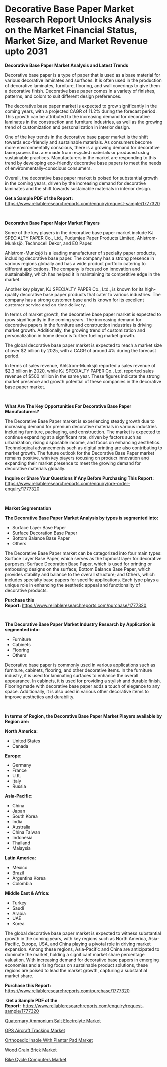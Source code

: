 <p><h1>Decorative Base Paper Market Research Report Unlocks Analysis on the Market Financial Status, Market Size, and Market Revenue upto 2031</h1></p><p><strong>Decorative Base Paper Market Analysis and Latest Trends</strong></p>
<p><p>Decorative base paper is a type of paper that is used as a base material for various decorative laminates and surfaces. It is often used in the production of decorative laminates, furniture, flooring, and wall coverings to give them a decorative finish. Decorative base paper comes in a variety of finishes, patterns, and colors to suit different design preferences.</p><p>The decorative base paper market is expected to grow significantly in the coming years, with a projected CAGR of 11.2% during the forecast period. This growth can be attributed to the increasing demand for decorative laminates in the construction and furniture industries, as well as the growing trend of customization and personalization in interior design.</p><p>One of the key trends in the decorative base paper market is the shift towards eco-friendly and sustainable materials. As consumers become more environmentally conscious, there is a growing demand for decorative base papers that are made from recycled materials or produced using sustainable practices. Manufacturers in the market are responding to this trend by developing eco-friendly decorative base papers to meet the needs of environmentally-conscious consumers.</p><p>Overall, the decorative base paper market is poised for substantial growth in the coming years, driven by the increasing demand for decorative laminates and the shift towards sustainable materials in interior design.</p></p>
<p><strong>Get a Sample PDF of the Report:&nbsp;</strong> <a href="https://www.reliableresearchreports.com/enquiry/request-sample/1777320">https://www.reliableresearchreports.com/enquiry/request-sample/1777320</a></p>
<p>&nbsp;</p>
<p><strong>Decorative Base Paper Major Market Players</strong></p>
<p><p>Some of the key players in the decorative base paper market include KJ SPECIALTY PAPER Co., Ltd., Pudumjee Paper Products Limited, Ahlstrom-Munksjö, Technocell Dekor, and EO Paper. </p><p>Ahlstrom-Munksjö is a leading manufacturer of specialty paper products, including decorative base paper. The company has a strong presence in various regions globally and has a wide product portfolio catering to different applications. The company is focused on innovation and sustainability, which has helped it in maintaining its competitive edge in the market. </p><p>Another key player, KJ SPECIALTY PAPER Co., Ltd., is known for its high-quality decorative base paper products that cater to various industries. The company has a strong customer base and is known for its excellent customer service and on-time delivery. </p><p>In terms of market growth, the decorative base paper market is expected to grow significantly in the coming years. The increasing demand for decorative papers in the furniture and construction industries is driving market growth. Additionally, the growing trend of customization and personalization in home decor is further fueling market growth. </p><p>The global decorative base paper market is expected to reach a market size of over $2 billion by 2025, with a CAGR of around 4% during the forecast period. </p><p>In terms of sales revenue, Ahlstrom-Munksjö reported a sales revenue of $2.3 billion in 2020, while KJ SPECIALTY PAPER Co., Ltd. reported sales revenue of $500 million in the same year. These figures indicate the strong market presence and growth potential of these companies in the decorative base paper market.</p></p>
<p>&nbsp;</p>
<p><strong>What Are The Key Opportunities For Decorative Base Paper Manufacturers?</strong></p>
<p><p>The Decorative Base Paper market is experiencing steady growth due to increasing demand for premium decorative materials in various industries including furniture, packaging, and construction. The market is expected to continue expanding at a significant rate, driven by factors such as urbanization, rising disposable income, and focus on enhancing aesthetics. Technological advancements such as digital printing are also contributing to market growth. The future outlook for the Decorative Base Paper market remains positive, with key players focusing on product innovation and expanding their market presence to meet the growing demand for decorative materials globally.</p></p>
<p><strong>Inquire or Share Your Questions If Any Before Purchasing This Report:</strong> <a href="https://www.reliableresearchreports.com/enquiry/pre-order-enquiry/1777320">https://www.reliableresearchreports.com/enquiry/pre-order-enquiry/1777320</a></p>
<p>&nbsp;</p>
<p><strong>Market Segmentation</strong></p>
<p><strong>The Decorative Base Paper Market Analysis by types is segmented into:</strong></p>
<p><ul><li>Surface Layer Base Paper</li><li>Surface Decoration Base Paper</li><li>Bottom Balance Base Paper</li><li>Others</li></ul></p>
<p><p>The Decorative Base Paper market can be categorized into four main types: Surface Layer Base Paper, which serves as the topmost layer for decorative purposes; Surface Decoration Base Paper, which is used for printing or embossing designs on the surface; Bottom Balance Base Paper, which provides stability and balance to the overall structure; and Others, which includes specialty base papers for specific applications. Each type plays a unique role in enhancing the aesthetic appeal and functionality of decorative products.</p></p>
<p><strong>Purchase this Report:&nbsp;</strong><a href="https://www.reliableresearchreports.com/purchase/1777320">https://www.reliableresearchreports.com/purchase/1777320</a></p>
<p>&nbsp;</p>
<p><strong>The Decorative Base Paper Market Industry Research by Application is segmented into:</strong></p>
<p><ul><li>Furniture</li><li>Cabinets</li><li>Flooring</li><li>Others</li></ul></p>
<p><p>Decorative base paper is commonly used in various applications such as furniture, cabinets, flooring, and other decorative items. In the furniture industry, it is used for laminating surfaces to enhance the overall appearance. In cabinets, it is used for providing a stylish and durable finish. Flooring made with decorative base paper adds a touch of elegance to any space. Additionally, it is also used in various other decorative items to improve aesthetics and durability.</p></p>
<p>&nbsp;</p>
<p><strong>In terms of Region, the Decorative Base Paper Market Players available by Region are:</strong></p>
<p>
    <p> <strong> North America: </strong>
        <ul>
            <li>United States</li>
            <li>Canada</li>
        </ul>
        </p> 
    <p> <strong> Europe: </strong>
        <ul>
            <li>Germany</li>
            <li>France</li>
            <li>U.K.</li>
            <li>Italy</li>
            <li>Russia</li>
        </ul>
        </p> 
    <p> <strong> Asia-Pacific: </strong>
        <ul>
            <li>China</li>
            <li>Japan</li>
            <li>South Korea</li>
            <li>India</li>
            <li>Australia</li>
            <li>China Taiwan</li>
            <li>Indonesia</li>
            <li>Thailand</li>
            <li>Malaysia</li>
        </ul>
        </p> 
    <p> <strong> Latin America: </strong>
        <ul>
            <li>Mexico</li>
            <li>Brazil</li>
            <li>Argentina Korea</li>
            <li>Colombia</li>
        </ul>
        </p> 
    <p> <strong> Middle East & Africa: </strong>
        <ul>
            <li>Turkey</li>
            <li>Saudi</li>
            <li>Arabia</li>
            <li>UAE</li>
            <li>Korea</li>
        </ul>
    </p>
    </p>
<p><p>The global decorative base paper market is expected to witness substantial growth in the coming years, with key regions such as North America, Asia-Pacific, Europe, USA, and China playing a pivotal role in driving market expansion. Among these regions, Asia-Pacific and China are anticipated to dominate the market, holding a significant market share percentage valuation. With increasing demand for decorative base papers in emerging economies and a rising focus on sustainable product solutions, these regions are poised to lead the market growth, capturing a substantial market share.</p></p>
<p><strong>Purchase this Report: </strong><a href="https://www.reliableresearchreports.com/purchase/1777320">https://www.reliableresearchreports.com/purchase/1777320</a></p>
<p>&nbsp;<strong>Get a Sample PDF of the Report:&nbsp;&nbsp;</strong><a href="https://www.reliableresearchreports.com/enquiry/request-sample/1777320">https://www.reliableresearchreports.com/enquiry/request-sample/1777320</a></p>
<p><strong></strong></p>
<p><p><a href="https://gratis-rainforest-2ca.notion.site/Insights-into-Quaternary-Ammonium-Salt-Electrolyte-Market-Size-Analysing-Market-Share-Trends-and--45d60347a90f40a18f6a0bc26281b3ce">Quaternary Ammonium Salt Electrolyte Market</a></p><p><a href="https://issuu.com/reportprime-2/docs/gps-aircraft-tracking-market-size-2030.pptx">GPS Aircraft Tracking Market</a></p><p><a href="https://view.publitas.com/reportprime-1/orthopedic-insole-with-plantar-pad-market-research-report-provides-critical-insights-that-can-help-shape-business-development-and-investment-strategies/">Orthopedic Insole With Plantar Pad Market</a></p><p><a href="https://github.com/zjyglelu/Market-Research-Report-List-1/blob/main/wood-grain-brick-market.md">Wood Grain Brick Market</a></p><p><a href="https://issuu.com/reportprime-2/docs/bike-cycle-computers-market-size-2030.pptx">Bike Cycle Computers Market</a></p></p>